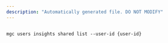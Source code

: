 ```yaml
---
description: "Automatically generated file. DO NOT MODIFY"
---
```


```cli

mgc users insights shared list --user-id {user-id}

```